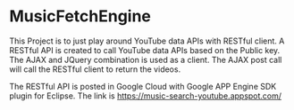 # MusicFetchEngine
This Project is to just play around YouTube data APIs with RESTful client. A RESTful API is created to call YouTube data APIs 
based on the Public key. The AJAX and JQuery combination is used as a client. The AJAX post call will call the RESTful client to return
the videos.

The RESTful API is posted in Google Cloud with Google APP Engine SDK plugin for Eclipse. The link is 
https://music-search-youtube.appspot.com/
